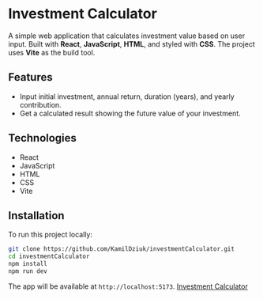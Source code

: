 
# Investment Calculator

A simple web application that calculates investment value based on user input.
Built with **React**, **JavaScript**, **HTML**, and styled with **CSS**.
The project uses **Vite** as the build tool.

## Features

* Input initial investment, annual return, duration (years), and yearly contribution.
* Get a calculated result showing the future value of your investment.

## Technologies

* React
* JavaScript
* HTML
* CSS
* Vite

## Installation

To run this project locally:

```bash
git clone https://github.com/KamilDziuk/investmentCalculator.git
cd investmentCalculator
npm install
npm run dev
```

The app will be available at `http://localhost:5173`.
[Investment Calculator](https://vercel.com/kamils-projects-3ccb9189/investment-calculator)
